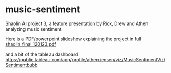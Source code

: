 # music-sentiment
Shaolin AI project 3, a feature presentation by Rick, Drew and Athen analyzing music sentiment.

Here is a PDF/powerpoint slideshow explaining the project in full
[shaolin_final_120123.pdf](https://github.com/Local-77/music-sentiment/files/13628848/shaolin_final_120123.pdf)

and a bit of the tableau dashboard
https://public.tableau.com/app/profile/athen.jensen/viz/MusicSentimentViz/Sentimentbubb

